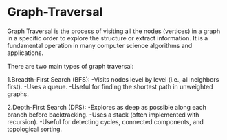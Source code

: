 # Graph-Traversal
Graph Traversal is the process of visiting all the nodes (vertices) in a graph in a specific order to explore the structure or extract information. It is a fundamental operation in many computer science algorithms and applications.


There are two main types of graph traversal:

1.Breadth-First Search (BFS):
    -Visits nodes level by level (i.e., all neighbors first).
    -Uses a queue.
    -Useful for finding the shortest path in unweighted graphs.

2.Depth-First Search (DFS):
    -Explores as deep as possible along each branch before backtracking.
    -Uses a stack (often implemented with recursion).
    -Useful for detecting cycles, connected components, and topological sorting.
